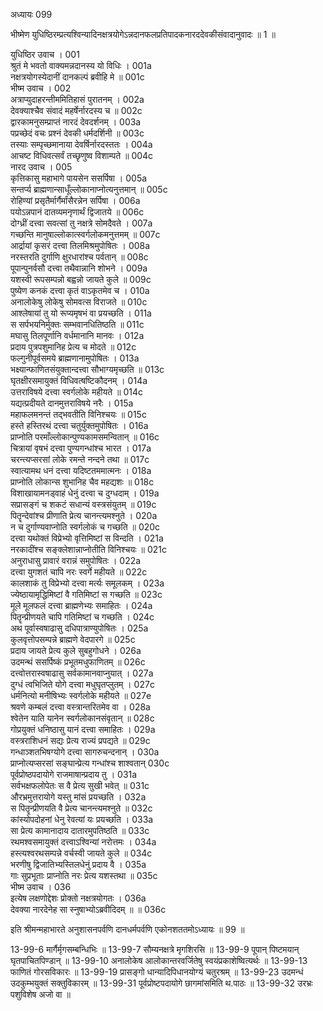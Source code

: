 अध्यायः 099

भीष्मेण युधिष्ठिरम्प्रत्यश्विन्यादिनक्षत्रयोगेऽन्नदानफलप्रतिपादकनारददेवकीसंवादानुवादः ॥ 1 ॥

युधिष्ठिर उवाच ।	001  
श्रुतं मे भवतो वाक्यमन्नदानस्य यो विधिः ।	001a  
नक्षत्रयोगस्येदानीं दानकल्पं ब्रवीहि मे ॥	001c  
भीष्म उवाच ।	002  
अत्राप्युदाहरन्तीममितिहासं पुरातनम् ।	002a  
देवक्याश्चैव संवादं महर्षेर्नारदस्य च ॥	002c  
द्वारकामनुसम्प्राप्तं नारदं देवदर्शनम् ।	003a  
पप्रच्छेदं वचः प्रश्नं देवकी धर्मदर्शिनी ॥	003c  
तस्याः सम्पृच्छमानाया देवर्षिर्नारदस्ततः ।	004a  
आचष्ट विधिवत्सर्वं तच्छृणुष्व विशाम्पते ॥	004c  
नारद उवाच ।	005  
कृत्तिकासु महाभागे पायसेन ससर्पिषा ।	005a  
सन्तर्प्य ब्राह्मणान्साधूँल्लोकानाप्नोत्यनुत्तमान् ॥	005c  
रोहिण्यां प्रसृतैर्मार्गैर्मांसैरन्नेन सर्पिषा ।	006a  
पयोऽन्नपानं दातव्यमनृणार्थं द्विजातये ॥	006c  
दोग्ध्रीं दत्त्वा सवत्सां तु नक्षत्रे सोमदैवते ।	007a  
गच्छन्ति मानुषाल्लोकात्स्वर्गलोकमनुत्तमम् ॥	007c  
आर्द्रायां कृसरं दत्त्वा तिलमिश्रमुपोषितः ।	008a  
नरस्तरति दुर्गाणि क्षुरधारांश्च पर्वतान् ॥	008c  
पूपान्पुनर्वसौ दत्त्वा तथैवान्नानि शोभने ।	009a  
यशस्वी रूपसम्पन्नो बह्वन्नो जायते कुले ॥	009c  
पुष्येण कनकं दत्त्वा कृतं वाऽकृतमेव च ।	010a  
अनालोकेषु लोकेषु सोमवत्स विराजते ॥	010c  
आश्लेषायां तु यो रूप्यमृषभं वा प्रयच्छति ।	011a  
स सर्पभयनिर्मुक्तः सम्भवानधितिष्ठति ॥	011c  
मघासु तिलपूर्णानि वर्धमानानि मानवः ।	012a  
प्रदाय पुत्रपशुमानिह प्रेत्य च मोदते ॥	012c  
फल्गुनीपूर्वसमये ब्राह्मणानामुपोषितः ।	013a  
भक्ष्यान्फाणितसंयुक्तान्दत्त्वा सौभाग्यमृच्छति ॥	013c  
घृतक्षीरसमायुक्तं विधिवत्षष्टिकौदनम् ।	014a  
उत्तराविषये दत्त्वा स्वर्गलोके महीयते ॥	014c  
यद्यत्प्रदीयते दानमुत्तराविषये नरैः ।	015a  
महाफलमनन्तं तद्भवतीति विनिश्चयः ॥	015c  
हस्ते हस्तिरथं दत्त्वा चतुर्युक्तमुपोषितः ।	016a  
प्राप्नोति परमाँल्लोकान्पुण्यकामसमन्वितान् ॥	016c  
चित्रायां वृषभं दत्त्वा पुण्यगन्धांश्च भारत ।	017a  
चरन्त्यप्सरसां लोके रमन्ते नन्दने तथा ॥	017c  
स्वात्यामथ धनं दत्त्वा यदिष्टतममात्मनः ।	018a  
प्राप्नोति लोकान्स शुभानिह चैव महद्यशः ॥	018c  
विशाखायामनड्वाहं धेनुं दत्त्वा च दुग्धदाम् ।	019a  
सप्रासङ्गं च शकटं सधान्यं वस्त्रसंयुतम् ॥	019c  
पितॄन्देवांश्च प्रीणाति प्रेत्य चानन्त्यमश्नुते ।	020a  
न च दुर्गाण्यवाप्नोति स्वर्गलोकं च गच्छति ॥	020c  
दत्त्वा यथोक्तं विप्रेभ्यो वृत्तिमिष्टां स विन्दति ।	021a  
नरकादींश्च सङ्क्लेशान्नाप्नोतीति विनिश्चयः ॥	021c  
अनुराधासु प्रावारं वरान्नं समुपोषितः ।	022a  
दत्त्वा युगशतं चापि नरः स्वर्गे महीयते ॥	022c  
कालशाकं तु विप्रेभ्यो दत्त्वा मर्त्यः समूलकम् ।	023a  
ज्येष्ठायामृद्धिमिष्टां वै गतिमिष्टां स गच्छति ॥	023c  
मूले मूलफलं दत्त्वा ब्राह्मणेभ्यः समाहितः ।	024a  
पितॄन्प्रीणयते चापि गतिमिष्टां च गच्छति ।	024c  
अथ पूर्वास्वषाढासु दधिपात्राण्युपोषितः ।	025a  
कुलवृत्तोपसम्पन्ने ब्राह्मणे वेदपारगे ॥	025c  
प्रदाय जायते प्रेत्य कुले सुबहुगोधने ।	026a  
उदमन्थं ससर्पिष्कं प्रभूतमधुफाणितम् ॥	026c  
दत्त्वोत्तरास्वषाढासु सर्वकामानवाप्नुयात् ।	027a  
दुग्धं त्वभिजिते योगे दत्त्वा मधुघृतप्लुतम् ।	027c  
धर्मनित्यो मनीषिभ्यः स्वर्गलोके महीयते ॥	027e  
श्रवणे कम्बलं दत्त्वा वस्त्रान्तरितमेव वा ।	028a  
श्वेतेन याति यानेन स्वर्गलोकानसंवृतान् ॥	028c  
गोप्रयुक्तं धनिष्ठासु यानं दत्त्वा समाहितः ।	029a  
वस्त्रराशिधनं सद्यः प्रेत्य राज्यं प्रपद्यते ॥	029c  
गन्धाञ्शतभिषग्योगे दत्त्वा सागरुचन्दनान् ।	030a  
प्राप्नोत्यप्सरसां सङ्घान्प्रेत्य गन्धांश्च शाश्वतान्	030c  
पूर्वप्रोष्ठपदायोगे राजमाषान्प्रदाय तु ।	031a  
सर्वभक्षफलोपेतः स वै प्रेत्य सुखी भवेत् ॥	031c  
औरभ्रमुत्तरायोगे यस्तु मांसं प्रयच्छति ।	032a  
स पितॄन्प्रीणयति वै प्रेत्य चानन्त्यमश्नुते ॥	032c  
कांस्योपदोहनां धेनु रेवत्यां यः प्रयच्छति ।	033a  
सा प्रेत्य कामानादाय दातारमुपतिष्ठति ॥	033c  
रथमश्वसमायुक्तं दत्त्वाऽश्विन्यां नरोत्तमः ।	034a  
हस्त्यश्वरथसम्पन्ने वर्चस्वी जायते कुले ॥	034c  
भरणीषु द्विजातिभ्यस्तिलधेनुं प्रदाय वै ।	035a  
गाः सुप्रभूताः प्राप्नोति नरः प्रेत्य यशस्तथा ॥	035c  
भीष्म उवाच ।	036  
इत्येष लक्षणोद्देशः प्रोक्तो नक्षत्रयोगतः ।	036a  
देवक्या नारदेनेह सा स्नुषाभ्योऽब्रवीदिदम् ॥ ॥	036c  

इति श्रीमन्महाभारते अनुशासनपर्वणि दानधर्मपर्वणि एकोनशततमोऽध्यायः ॥ 99 ॥

13-99-6 मार्गैर्मृगसम्बन्धिभिः ॥ 13-99-7 सौम्यनक्षत्रे मृगशिरसि ॥ 13-99-9 पूपान् पिष्टमयान् घृतपाचितपिण्डान् ॥ 13-99-10 अनालोकेष आलोकान्तरवर्जितेषु स्वयंप्रकाशेष्वित्यर्थः ॥ 13-99-13 फाणितं गोरसविकारः ॥ 13-99-19 प्रासङ्गो धान्यादिपिधानयोग्यं चतुरश्रम् ॥ 13-99-23 उदमन्धं उदकुम्भयुक्तं सक्तुविकारम् ॥ 13-99-31 पूर्वप्रोष्टपदायोगे छागमांसमिति थ.पाठः ॥ 13-99-32 उरभ्रः पशुविशेष अजो वा ॥
